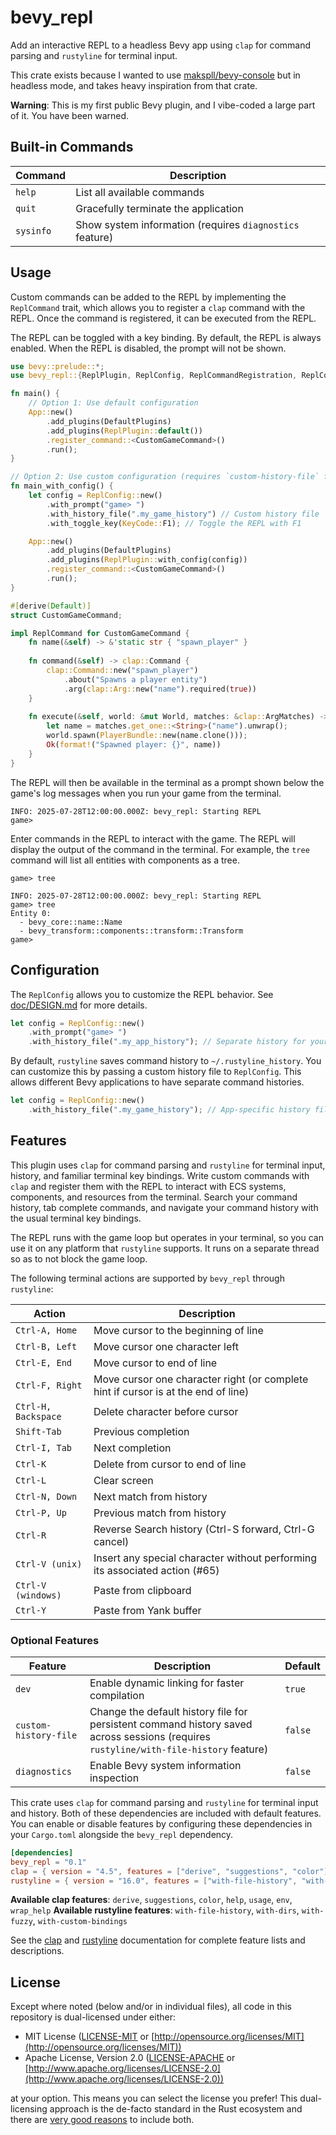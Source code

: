 # bevy_repl

Add an interactive REPL to a headless Bevy app using `clap` for command parsing
and `rustyline` for terminal input.

This crate exists because I wanted to use
[makspll/bevy-console](https://github.com/makspll/bevy-console) but in headless
mode, and takes heavy inspiration from that crate.

**Warning**: This is my first public Bevy plugin, and I vibe-coded a large part
of it. You have been warned.

## Built-in Commands

| Command | Description |
| --- | --- |
| `help` | List all available commands |
| `quit` | Gracefully terminate the application |
| `sysinfo` | Show system information (requires `diagnostics` feature) |

## Usage

Custom commands can be added to the REPL by implementing the
`ReplCommand` trait, which allows you to register a `clap` command with the
REPL. Once the command is registered, it can be executed from the REPL.

The REPL can be toggled with a key binding. By default, the REPL is always
enabled. When the REPL is disabled, the prompt will not be shown.

```rust
use bevy::prelude::*;
use bevy_repl::{ReplPlugin, ReplConfig, ReplCommandRegistration, ReplCommand, ReplResult};

fn main() {
    // Option 1: Use default configuration
    App::new()
        .add_plugins(DefaultPlugins)
        .add_plugins(ReplPlugin::default())
        .register_command::<CustomGameCommand>()
        .run();
}

// Option 2: Use custom configuration (requires `custom-history-file` feature)
fn main_with_config() {
    let config = ReplConfig::new()
        .with_prompt("game> ")
        .with_history_file(".my_game_history") // Custom history file
        .with_toggle_key(KeyCode::F1); // Toggle the REPL with F1

    App::new()
        .add_plugins(DefaultPlugins)
        .add_plugins(ReplPlugin::with_config(config))
        .register_command::<CustomGameCommand>()
        .run();
}

#[derive(Default)]
struct CustomGameCommand;

impl ReplCommand for CustomGameCommand {
    fn name(&self) -> &'static str { "spawn_player" }
    
    fn command(&self) -> clap::Command {
        clap::Command::new("spawn_player")
            .about("Spawns a player entity")
            .arg(clap::Arg::new("name").required(true))
    }
    
    fn execute(&self, world: &mut World, matches: &clap::ArgMatches) -> ReplResult<String> {
        let name = matches.get_one::<String>("name").unwrap();
        world.spawn(PlayerBundle::new(name.clone()));
        Ok(format!("Spawned player: {}", name))
    }
}
```

The REPL will then be available in the terminal as a prompt
shown below the game's log messages when you run your game from the terminal.

```shell
INFO: 2025-07-28T12:00:00.000Z: bevy_repl: Starting REPL
game>
```

Enter commands in the REPL to interact with the game. The REPL will display the
output of the command in the terminal. For example, the `tree` command will list
all entities with components as a tree.

```shell
game> tree
```

```shell
INFO: 2025-07-28T12:00:00.000Z: bevy_repl: Starting REPL
game> tree
Entity 0:
  - bevy_core::name::Name
  - bevy_transform::components::transform::Transform
game>
```

## Configuration

The `ReplConfig` allows you to customize the REPL behavior. See
[doc/DESIGN.md](doc/DESIGN.md) for more details.

```rust
let config = ReplConfig::new()
    .with_prompt("game> ")
    .with_history_file(".my_app_history"); // Separate history for your app
```

By default, `rustyline` saves command history to `~/.rustyline_history`. You can
customize this by passing a custom history file to `ReplConfig`. This allows
different Bevy applications to have separate command histories.

```rust
let config = ReplConfig::new()
    .with_history_file(".my_game_history"); // App-specific history file
```

## Features

This plugin uses `clap` for command parsing and `rustyline` for terminal input,
history, and familiar terminal key bindings. Write custom commands with `clap`
and register them with the REPL to interact with ECS systems, components, and
resources from the terminal. Search your command history, tab complete commands,
and navigate your command history with the usual terminal key bindings.

The REPL runs with the game loop but operates in your terminal, so you can use
it on any platform that `rustyline` supports. It runs on a separate thread so as
to not block the game loop.

The following terminal actions are supported by `bevy_repl` through `rustyline`:

| Action | Description |
| --- | --- |
| `Ctrl-A, Home` | Move cursor to the beginning of line |
| `Ctrl-B, Left` | Move cursor one character left |
| `Ctrl-E, End` | Move cursor to end of line |
| `Ctrl-F, Right` | Move cursor one character right (or complete hint if cursor is at the end of line) |
| `Ctrl-H, Backspace` | Delete character before cursor |
| `Shift-Tab` | Previous completion |
| `Ctrl-I, Tab` | Next completion |
| `Ctrl-K` | Delete from cursor to end of line |
| `Ctrl-L` | Clear screen |
| `Ctrl-N, Down` | Next match from history |
| `Ctrl-P, Up` | Previous match from history |
| `Ctrl-R` | Reverse Search history (Ctrl-S forward, Ctrl-G cancel) |
| `Ctrl-V (unix)` | Insert any special character without performing its associated action (#65) |
| `Ctrl-V (windows)` | Paste from clipboard |
| `Ctrl-Y` | Paste from Yank buffer |

### Optional Features

| Feature | Description | Default |
| --- | --- | --- |
| `dev` | Enable dynamic linking for faster compilation | `true` |
| `custom-history-file` | Change the default history file for persistent command history saved across sessions (requires `rustyline/with-file-history` feature) | `false` |
| `diagnostics` | Enable Bevy system information inspection | `false` |

This crate uses `clap` for command parsing and `rustyline` for terminal input
and history. Both of these dependencies are included with default features.
You can enable or disable features by configuring these dependencies in your
`Cargo.toml` alongside the `bevy_repl` dependency.

```toml
[dependencies]
bevy_repl = "0.1"
clap = { version = "4.5", features = ["derive", "suggestions", "color"] }
rustyline = { version = "16.0", features = ["with-file-history", "with-dirs"] }
```

**Available clap features**: `derive`, `suggestions`, `color`, `help`, `usage`, `env`, `wrap_help`
**Available rustyline features**: `with-file-history`, `with-dirs`, `with-fuzzy`, `with-custom-bindings`

See the [clap](https://docs.rs/clap) and [rustyline](https://docs.rs/rustyline)
documentation for complete feature lists and descriptions.

## License

Except where noted (below and/or in individual files), all code in this
repository is dual-licensed under either:

- MIT License ([LICENSE-MIT](LICENSE-MIT) or
  [http://opensource.org/licenses/MIT](http://opensource.org/licenses/MIT))
- Apache License, Version 2.0 ([LICENSE-APACHE](LICENSE-APACHE) or
  [http://www.apache.org/licenses/LICENSE-2.0](http://www.apache.org/licenses/LICENSE-2.0))

at your option. This means you can select the license you prefer! This
dual-licensing approach is the de-facto standard in the Rust ecosystem and there
are [very good reasons](https://github.com/bevyengine/bevy/issues/2373) to
include both.
